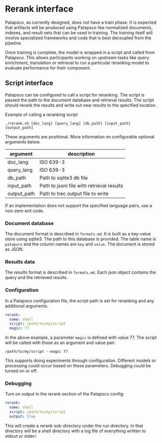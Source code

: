 # Rerank interface
Patapsco, as currently designed, does not have a train phase.
It is expected that artifacts will be produced using Patapsco like 
normalized documents, indexes, and result sets that can be used in training.
The training itself will involve specialized frameworks and code that is best
decoupled from the pipeline.

Once training is complete, the model is wrapped in a script and called from Patapsco.
This allows participants working on upstream tasks like query enrichment, translation or
retrieval to run a particular reranking model to evaluate performance for their component.

## Script interface
Patapsco can be configured to call a script for reranking.
The script is passed the path to the document database and retrieval results.
The script should rerank the results and write out new results to the specified location.

Example of calling a reranking script
```
./rerank.sh [doc_lang] [query_lang] [db_path] [input_path] [output_path]
```
These arguments are positional. 
More information on configurable optional arguments below.

| argument    | description |
| ----------- | ----------- |
| doc_lang    | ISO 639-3 |
| query_lang  | ISO 639-3 |
| db_path     | Path to sqlite3 db file |
| input_path  | Path to jsonl file with retrieval results |
| output_path | Path to trec output file to write |

If an implementation does not support the specified language pairs, use a non-zero exit code.

### Document database
The document format is described in `formats.md`.
It is built as a key-value store using sqlite3.
The path to this database is provided.
The table name is `patapsco` and the column names are `key` and `value`.
The document is stored as JSON.

### Results data
The results format is described in `formats.md`.
Each json object contains the query and the retrieved results.

### Configuration
In a Patapsco configuration file, the script path is set for reranking and any additional arguments.

```yaml
rerank:
  name: shell
  script: /path/to/my/script
  magic: 77
```

In the above example, a parameter `magic` is defined with value 77.
The script will be called with those as an argument and value pair:
```
/path/to/my/script --magic 77
```
This supports doing experiments through configuration.
Different models or processing could occur based on these parameters.
Debugging could be turned on or off.

### Debugging
Turn on output in the rerank section of the Patapsco config:
```yaml
rerank:
  name: shell
  script: /path/to/my/script
  output: true
```
This will create a rerank sub-directory under the run directory. 
In that directory will be a shell directory with a log file of everything written to stdout or stderr.
